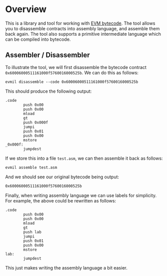 # Overview

This is a library and tool for working with [EVM
bytecode](https://ethereum.org/en/developers/docs/evm/).  The tool
allows you to disassemble contracts into assembly language, and
assemble them back again.  The tool also supports a primitive
intermediate language which can be compiled into bytecode.

## Assembler / Disassembler

To illustrate the tool, we will first disassemble the bytecode
contract `0x60006000511161000f5760016000525b`.  We can do this as
follows:

```
evmil disassemble --code 0x60006000511161000f5760016000525b
```

This should produce the following output:

```
.code
        push 0x00
        push 0x00
        mload
        gt
        push 0x000f
        jumpi
        push 0x01
        push 0x00
        mstore
_0x000f:
        jumpdest
```

If we store this into a file `test.asm`, we can then assemble it back
as follows:

```
evmil assemble test.asm
```

And we should see our original bytecode being output:

```
0x60006000511161000f5760016000525b
```

Finally, when writing assembly language we can use labels for
simplicity.  For example, the above could be rewritten as follows:

```
.code
        push 0x00
        push 0x00
        mload
        gt
        push lab
        jumpi
        push 0x01
        push 0x00
        mstore
lab:
        jumpdest
```

This just makes writing the assembly language a bit easier.
